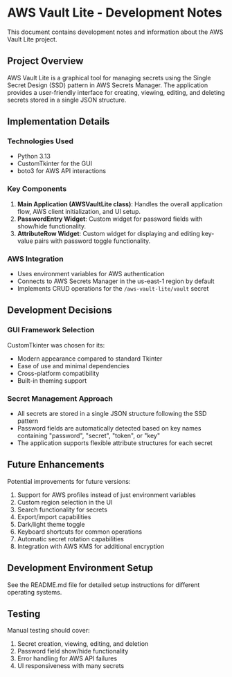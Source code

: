 # AWS Vault Lite - Development Notes

This document contains development notes and information about the AWS Vault Lite project.

## Project Overview

AWS Vault Lite is a graphical tool for managing secrets using the Single Secret Design (SSD) pattern in AWS Secrets Manager. The application provides a user-friendly interface for creating, viewing, editing, and deleting secrets stored in a single JSON structure.

## Implementation Details

### Technologies Used
- Python 3.13
- CustomTkinter for the GUI
- boto3 for AWS API interactions

### Key Components
1. **Main Application (AWSVaultLite class)**: Handles the overall application flow, AWS client initialization, and UI setup.
2. **PasswordEntry Widget**: Custom widget for password fields with show/hide functionality.
3. **AttributeRow Widget**: Custom widget for displaying and editing key-value pairs with password toggle functionality.

### AWS Integration
- Uses environment variables for AWS authentication
- Connects to AWS Secrets Manager in the us-east-1 region by default
- Implements CRUD operations for the `/aws-vault-lite/vault` secret

## Development Decisions

### GUI Framework Selection
CustomTkinter was chosen for its:
- Modern appearance compared to standard Tkinter
- Ease of use and minimal dependencies
- Cross-platform compatibility
- Built-in theming support

### Secret Management Approach
- All secrets are stored in a single JSON structure following the SSD pattern
- Password fields are automatically detected based on key names containing "password", "secret", "token", or "key"
- The application supports flexible attribute structures for each secret

## Future Enhancements

Potential improvements for future versions:
1. Support for AWS profiles instead of just environment variables
2. Custom region selection in the UI
3. Search functionality for secrets
4. Export/import capabilities
5. Dark/light theme toggle
6. Keyboard shortcuts for common operations
7. Automatic secret rotation capabilities
8. Integration with AWS KMS for additional encryption

## Development Environment Setup

See the README.md file for detailed setup instructions for different operating systems.

## Testing

Manual testing should cover:
1. Secret creation, viewing, editing, and deletion
2. Password field show/hide functionality
3. Error handling for AWS API failures
4. UI responsiveness with many secrets
